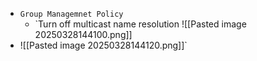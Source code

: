 - `Group Managemnet Policy`
	- `Turn off multicast name resolution
		![[Pasted image 20250328144100.png]]
- ![[Pasted image 20250328144120.png]]`